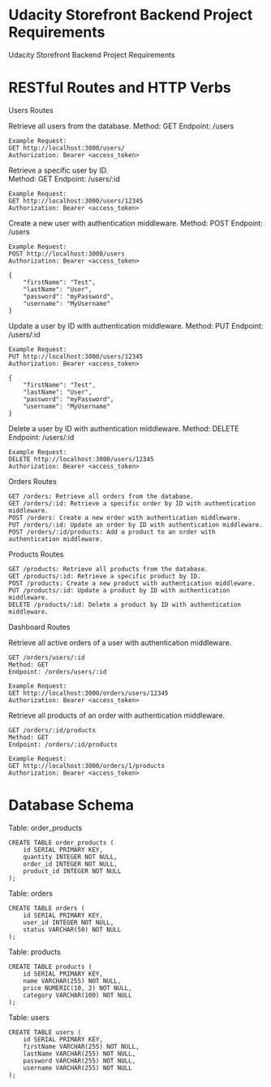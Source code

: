 # Udacity Storefront Backend Project Requirements
Udacity Storefront Backend Project Requirements

# RESTful Routes and HTTP Verbs

Users Routes

Retrieve all users from the database.
    Method: GET
    Endpoint: /users

    Example Request:
    GET http://localhost:3000/users/
    Authorization: Bearer <access_token>

Retrieve a specific user by ID.  
    Method: GET
    Endpoint: /users/:id

    Example Request:
    GET http://localhost:3000/users/12345
    Authorization: Bearer <access_token>

Create a new user with authentication middleware.
    Method: POST
    Endpoint: /users
    
    Example Request:
    POST http://localhost:3000/users
    Authorization: Bearer <access_token>

    {
        "firstName": "Test",
        "lastName": "User",
        "password": "myPassword",
        "username": "MyUsername"
    }

Update a user by ID with authentication middleware.
    Method: PUT
    Endpoint: /users/:id

    Example Request:
    PUT http://localhost:3000/users/12345
    Authorization: Bearer <access_token>

    {
        "firstName": "Test",
        "lastName": "User",
        "password": "myPassword",
        "username": "MyUsername"
    }

Delete a user by ID with authentication middleware.
    Method: DELETE
    Endpoint: /users/:id

    Example Request:
    DELETE http://localhost:3000/users/12345
    Authorization: Bearer <access_token>

Orders Routes

    GET /orders: Retrieve all orders from the database.
    GET /orders/:id: Retrieve a specific order by ID with authentication middleware.
    POST /orders: Create a new order with authentication middleware.
    PUT /orders/:id: Update an order by ID with authentication middleware.
    POST /orders/:id/products: Add a product to an order with authentication middleware.

Products Routes

    GET /products: Retrieve all products from the database.
    GET /products/:id: Retrieve a specific product by ID.
    POST /products: Create a new product with authentication middleware.
    PUT /products/:id: Update a product by ID with authentication middleware.
    DELETE /products/:id: Delete a product by ID with authentication middleware.

Dashboard Routes

Retrieve all active orders of a user with authentication middleware.
    
    GET /orders/users/:id
    Method: GET
    Endpoint: /orders/users/:id

    Example Request:
    GET http://localhost:3000/orders/users/12345
    Authorization: Bearer <access_token>

Retrieve all products of an order with authentication middleware.
    
    GET /orders/:id/products
    Method: GET
    Endpoint: /orders/:id/products

    Example Request:
    GET http://localhost:3000/orders/1/products
    Authorization: Bearer <access_token>

# Database Schema

Table: order_products

    CREATE TABLE order_products (
        id SERIAL PRIMARY KEY,
        quantity INTEGER NOT NULL,
        order_id INTEGER NOT NULL,
        product_id INTEGER NOT NULL
    );

Table: orders

    CREATE TABLE orders (
        id SERIAL PRIMARY KEY,
        user_id INTEGER NOT NULL,
        status VARCHAR(50) NOT NULL
    );

Table: products

    CREATE TABLE products (
        id SERIAL PRIMARY KEY,
        name VARCHAR(255) NOT NULL,
        price NUMERIC(10, 2) NOT NULL,
        category VARCHAR(100) NOT NULL
    );

Table: users

    CREATE TABLE users (
        id SERIAL PRIMARY KEY,
        firstName VARCHAR(255) NOT NULL,
        lastName VARCHAR(255) NOT NULL,
        password VARCHAR(255) NOT NULL,
        username VARCHAR(255) NOT NULL
    );
